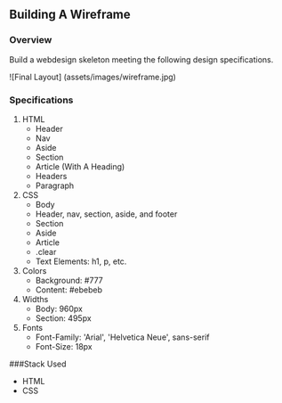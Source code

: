 ## Building A Wireframe

### Overview
Build a webdesign skeleton meeting the following design specifications.

![Final Layout] (assets/images/wireframe.jpg)

### Specifications
1. HTML
	* Header
	* Nav
	* Aside
	* Section
	* Article (With A Heading)
	* Headers
	* Paragraph
2. CSS
	* Body
	* Header, nav, section, aside, and footer
	* Section
	* Aside
	* Article
	* .clear
	* Text Elements: h1, p, etc.
3. Colors
	* Background: #777
	* Content: #ebebeb
4. Widths
	* Body: 960px
	* Section: 495px
5. Fonts
	* Font-Family: 'Arial', 'Helvetica Neue', sans-serif
	* Font-Size: 18px

###Stack Used
* HTML
* CSS